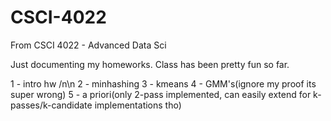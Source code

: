 # CSCI-4022
From CSCI 4022 - Advanced Data Sci

Just documenting my homeworks. Class has been pretty fun so far.

1 - intro hw /n\n
2 - minhashing
3 - kmeans
4 - GMM's(ignore my proof its super wrong)
5 - a priori(only 2-pass implemented, can easily extend for k-passes/k-candidate implementations tho)
